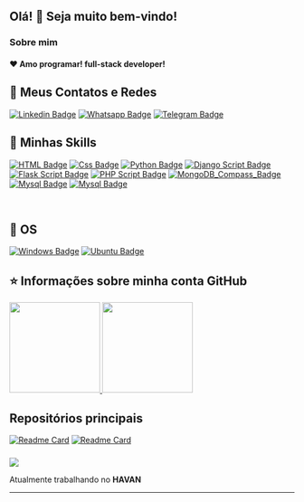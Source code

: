 ## Olá! 👋 Seja muito bem-vindo!

<h3> Sobre mim </h3>

<h4> ❤️ Amo programar! full-stack developer!</h4>

## 💬 Meus Contatos e Redes

[![Linkedin Badge](https://img.shields.io/badge/-Linkedin-blue?style=for-the-badge&logo=Linkedin&logoColor=white&link=https://github.com/Ezequielsama)](https://www.linkedin.com/in/ezequiel-collins-752775182/)
[![Whatsapp Badge](https://img.shields.io/badge/WhatsApp-25D366?style=for-the-badge&logo=whatsapp&logoColor=white&link=https://github.com/Ezequielsama)](https://wa.me/5591981156118)
[![Telegram Badge](https://img.shields.io/badge/Telegram-2CA5E0?style=for-the-badge&logo=telegram&logoColor=white&link=https://github.com/Ezequielsama)](https://t.me/ezequielcollins_dev)
</h4>

##
## 🚀 Minhas Skills

[![HTML Badge](https://img.shields.io/badge/HTML5-E34F26?style=for-the-badge&logo=html5&logoColor=white)]()
[![Css Badge](https://img.shields.io/badge/CSS3-1572B6?style=for-the-badge&logo=css3&logoColor=white)]()
[![Python Badge](https://img.shields.io/badge/Python-3776AB?style=for-the-badge&logo=python&logoColor=white)]()
[![Django Script Badge](https://img.shields.io/badge/Django-092E20?style=for-the-badge&logo=django&logoColor=white)]()
[![Flask Script Badge](https://img.shields.io/badge/Flask-000000?style=for-the-badge&logo=flask&logoColor=white)]()
[![PHP Script Badge](https://img.shields.io/badge/PHP-777BB4?style=for-the-badge&logo=php&logoColor=white)]()
[![MongoDB_Compass_Badge](https://img.shields.io/badge/Bootstrap-563D7C?style=for-the-badge&logo=bootstrap&logoColor=white)]()
[![Mysql Badge](https://img.shields.io/badge/MySQL-00000F?style=for-the-badge&logo=mysql&logoColor=white)]()
[![Mysql Badge](https://img.shields.io/badge/MongoDB-4EA94B?style=for-the-badge&logo=mongodb&logoColor=white)]()

<br>

## 🚀 OS
[![Windows Badge](https://img.shields.io/badge/Windows-0078D6?style=for-the-badge&logo=windows&logoColor=white)]()
[![Ubuntu Badge](https://img.shields.io/badge/Ubuntu-E95420?style=for-the-badge&logo=ubuntu&logoColor=white)]()

##

## ⭐ Informações sobre minha conta GitHub
<div>
    <a href="https://github.com/Ezequielsama">
    <img height="160em" src="https://github-readme-stats-sigma-five.vercel.app/api/?username=Ezequielsama&show_icons=true&theme=tokyonight&include_all_commits=true&count_private=true"/>
    <img height="160em" src="https://github-readme-stats.vercel.app/api/top-langs/?username=Ezequielsama&theme=tokyonight&hide_border=true&&layout=compact"/><br></a>
</div>


## Repositórios principais

[![Readme Card](https://github-readme-stats.vercel.app/api/pin/?username=Ezequielsama&repo=EBAC-Full-Stack-Python&theme=radical)](https://github.com/Ezequielsama/EBAC-Full-Stack-Python)
[![Readme Card](https://github-readme-stats.vercel.app/api/pin/?username=Ezequielsama&repo=Curso-em-Video-JavaScript&theme=radical)](https://github.com/Ezequielsama/Curso-em-Video-JavaScript)

###

<div>
    <img src="https://img.shields.io/static/v1?label=Overview&message=Ezequiel&color=f8efd4&style=for-the-badge&logo=GitHub">
</div>

<div>
<p>

Atualmente trabalhando no **HAVAN**
<br/>
</p>
<hr>
</div>

